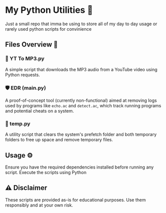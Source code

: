 # My Python Utilities 🐍
Just a small repo that imma be using to store all of my day to day usage or rarely used python scripts for convinience 

## Files Overview 📂

### 🎵 YT To MP3.py
A simple script that downloads the MP3 audio from a YouTube video using Python requests.

### 🛡️ EDR (main.py)
A proof-of-concept tool (currently non-functional) aimed at removing logs used by programs like `echo.ac` and `detect.ac`, which track running programs and potential cheats on a system.

### 🧹 temp.py
A utility script that clears the system's prefetch folder and both temporary folders to free up space and remove temporary files.

## Usage ⚙️
Ensure you have the required dependencies installed before running any script. Execute the scripts using Python

## ⚠️ Disclaimer
These scripts are provided as-is for educational purposes. Use them responsibly and at your own risk.
